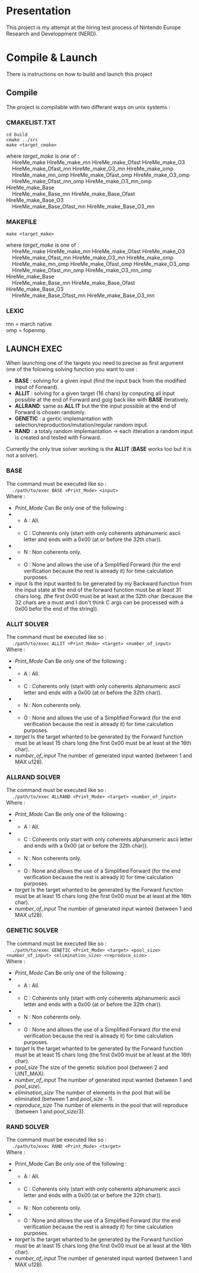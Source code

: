 # Presentation



This project is my attempt at the hiring test process of Nintendo Europe Research and Developpment (NERD).



# Compile & Launch



There is instructions on how to build and launch this project


## Compile


The project is compilable with two differant ways on unix systems :


### CMAKELIST.TXT

```cd build```  
```cmake ../src```  
```make <target_cmake>```

where *target_make* is one of :  
&nbsp;&nbsp;&nbsp;&nbsp;HireMe_make HireMe_make_mn HireMe_make_Ofast HireMe_make_O3  
&nbsp;&nbsp;&nbsp;&nbsp;HireMe_make_Ofast_mn HireMe_make_O3_mn HireMe_make_omp  
&nbsp;&nbsp;&nbsp;&nbsp;HireMe_make_mn_omp HireMe_make_Ofast_omp HireMe_make_O3_omp  
&nbsp;&nbsp;&nbsp;&nbsp;HireMe_make_Ofast_mn_omp HireMe_make_O3_mn_omp HireMe_make_Base  
&nbsp;&nbsp;&nbsp;&nbsp;HireMe_make_Base_mn HireMe_make_Base_Ofast HireMe_make_Base_O3  
&nbsp;&nbsp;&nbsp;&nbsp;HireMe_make_Base_Ofast_mn HireMe_make_Base_O3_mn

### MAKEFILE

```make <target_make>```

where *target_make* is one of :  
&nbsp;&nbsp;&nbsp;&nbsp;HireMe_make HireMe_make_mn HireMe_make_Ofast HireMe_make_O3  
&nbsp;&nbsp;&nbsp;&nbsp;HireMe_make_Ofast_mn HireMe_make_O3_mn HireMe_make_omp  
&nbsp;&nbsp;&nbsp;&nbsp;HireMe_make_mn_omp HireMe_make_Ofast_omp HireMe_make_O3_omp  
&nbsp;&nbsp;&nbsp;&nbsp;HireMe_make_Ofast_mn_omp HireMe_make_O3_mn_omp HireMe_make_Base  
&nbsp;&nbsp;&nbsp;&nbsp;HireMe_make_Base_mn HireMe_make_Base_Ofast HireMe_make_Base_O3  
&nbsp;&nbsp;&nbsp;&nbsp;HireMe_make_Base_Ofast_mn HireMe_make_Base_O3_mn


### LEXIC

mn = march native  
omp = fopenmp



## LAUNCH EXEC


When launching one of the targets you need to precise as first argument one of the folowing solving function you want to use :  
*   **BASE** : solving for a given input (find the input back from the modified input of Forward).  
*   **ALLIT** : solving for a given target (16 chars) by conputing all input possible at the end of Forward and goig back like with **BASE** Iteratively.  
*   **ALLRAND**: same as **ALL IT** but the the input possible at the end of Forward is chosen randomly.  
*   **GENETIC** : a gentic implemantation with selection/reproduction/mutation/regular random input.  
*   **RAND** : a totaly random implemantation -> each itteration a random input is created and tested with Forward.

Currently the only true solver working is the **ALLIT** (**BASE** works too but it is not a solver).


### BASE

The command must be executed like so :  
&nbsp;&nbsp;&nbsp;&nbsp;```./path/to/exec BASE <Print_Mode> <input>```  
Where :  
*   *Print_Mode* Can Be only one of the following :  
*   *   A : All.  
*   *   C : Coherents only (start with only coherents alphanumeric ascii letter and ends with a 0x00 (at or before the 32th char)).  
*   *   N : Non coherents only.  
*   *   O : None and allows the use of a Simplified Forward (for the end verification because the rest is already it) for time calculation purposes.  
*   *input* Is the input wanted to be generated by my Backward function from the input state at the end of the forward function must be at least 31 chars long. (the first 0x00 must be at least at the 32th char (because the 32 chars are a must and I don't think C args can be processed with a 0x00 befor the end of the string)).

### ALLIT SOLVER

The command must be executed like so :  
&nbsp;&nbsp;&nbsp;&nbsp;```./path/to/exec ALLIT <Print_Mode> <target> <number_of_input>```  
Where :  
*   *Print_Mode* Can Be only one of the following :  
*   *   A : All.  
*   *   C : Coherents only (start with only coherents alphanumeric ascii letter and ends with a 0x00 (at or before the 32th char)).  
*   *   N : Non coherents only.  
*   *   O : None and allows the use of a Simplified Forward (for the end verification because the rest is already it) for time calculation purposes.  
*   *target* Is the target whanted to be generated by the Forward function must be at least 15 chars long (the first 0x00 must be at least at the 16th char).  
*   *number_of_input* The number of generated input wanted (between 1 and MAX u128).

### ALLRAND SOLVER

The command must be executed like so :  
&nbsp;&nbsp;&nbsp;&nbsp;```./path/to/exec ALLRAND <Print_Mode> <target> <number_of_input>```  
Where :  
*   *Print_Mode* Can Be only one of the following :  
*   *   A : All.  
*   *   C : Coherents only start with only coherents alphanumeric ascii letter and ends with a 0x00 (at or before the 32th char)).  
*   *   N : Non coherents only.  
*   *   O : None and allows the use of a Simplified Forward (for the end verification because the rest is already it) for time calculation purposes.  
*   *target* Is the target whanted to be generated by the Forward function must be at least 15 chars long (the first 0x00 must be at least at the 16th char).  
*   *number_of_input* The number of generated input wanted (between 1 and MAX u128).

### GENETIC SOLVER

The command must be executed like so :  
&nbsp;&nbsp;&nbsp;&nbsp;```./path/to/exec GENETIC <Print_Mode> <target> <pool_size> <number_of_input> <elimination_size> <reproduce_size>```  
Where :  
*   *Print_Mode* Can Be only one of the following :  
*   *   A : All.  
*   *   C : Coherents only (start with only coherents alphanumeric ascii letter and ends with a 0x00 (at or before the 32th char)).  
*   *   N : Non coherents only.  
*   *   O : None and allows the use of a Simplified Forward (for the end verification because the rest is already it) for time calculation purposes.  
*   *target* Is the target whanted to be generated by the Forward function must be at least 15 chars long (the first 0x00 must be at least at the 16th char).  
*   *pool_size* The size of the genetic solution pool (between 2 and UINT_MAX).  
*   *number_of_input* The number of generated input wanted (between 1 and *pool_size*).  
*   *elimination_size* The number of elements in the pool that will be eliminated (between 1 and *pool_size* - 1).  
*   *reproduce_size* The number of elements in the pool that will reproduce (between 1 and *pool_size*/3).

### RAND SOLVER

The command must be executed like so :  
&nbsp;&nbsp;&nbsp;&nbsp;```./path/to/exec RAND <Print_Mode> <target>```  
Where :  
* Print_Mode Can Be only one of the following :  
*   *   A : All.  
*   *   C : Coherents only (start with only coherents alphanumeric ascii letter and ends with a 0x00 (at or before the 32th char)).  
*   *   N : Non coherents only.  
*   *   O : None and allows the use of a Simplified Forward (for the end verification because the rest is already it) for time calculation purposes.  
*   *target* Is the target whanted to be generated by the Forward function must be at least 15 chars long (the first 0x00 must be at least at the 16th char).  
*   *number_of_input* The number of generated input wanted (between 1 and MAX u128).
